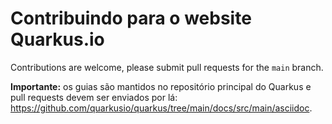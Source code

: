 # Contribuindo para o website Quarkus.io

Contributions are welcome, please submit pull requests for the `main` branch.

**Importante:** os guias são mantidos no repositório principal do Quarkus e pull requests devem ser enviados por lá:
https://github.com/quarkusio/quarkus/tree/main/docs/src/main/asciidoc.
